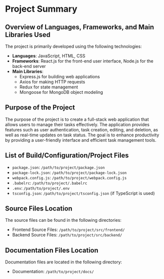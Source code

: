 # Project Summary

## Overview of Languages, Frameworks, and Main Libraries Used
The project is primarily developed using the following technologies:
- **Languages**: JavaScript, HTML, CSS
- **Frameworks**: React.js for the front-end user interface, Node.js for the back-end server
- **Main Libraries**: 
  - Express.js for building web applications
  - Axios for making HTTP requests
  - Redux for state management
  - Mongoose for MongoDB object modeling

## Purpose of the Project
The purpose of the project is to create a full-stack web application that allows users to manage their tasks effectively. The application provides features such as user authentication, task creation, editing, and deletion, as well as real-time updates on task status. The goal is to enhance productivity by providing a user-friendly interface and efficient task management tools.

## List of Build/Configuration/Project Files
- `package.json`: `/path/to/project/package.json`
- `package-lock.json`: `/path/to/project/package-lock.json`
- `webpack.config.js`: `/path/to/project/webpack.config.js`
- `.babelrc`: `/path/to/project/.babelrc`
- `.env`: `/path/to/project/.env`
- `tsconfig.json`: `/path/to/project/tsconfig.json` (if TypeScript is used)

## Source Files Location
The source files can be found in the following directories:
- Frontend Source Files: `/path/to/project/src/frontend/`
- Backend Source Files: `/path/to/project/src/backend/`

## Documentation Files Location
Documentation files are located in the following directory:
- Documentation: `/path/to/project/docs/`